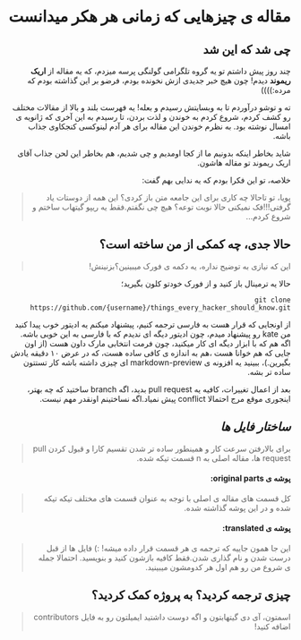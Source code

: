 <div dir="rtl">
  
مقاله ی چیزهایی که زمانی هر هکر میدانست
================================================

## چی شد که این شد
چند روز پیش داشتم تو یه گروه تلگرامی گولنگی پرسه میزدم، که یه مقاله از **اریک ریموند** دیدم!
چون هیچ خبر جدیدی ازش نخونده بودم، فرضو بر این گذاشته بودم که مرده:))))

ته و توشو درآوردم تا به وبسایتش رسیدم و بعله! یه فهرست بلند و بالا از مقالات مختلف رو کشف کردم، 
شروع کردم به خوندن و لذت بردن، تا رسیدم به این آخری که ژانویه ی امسال نوشته بود.
به نظرم خوندن این مقاله برای هر آدم لینوکسی کنجکاوی جذاب باشه.

شاید بخاطر اینکه بدونیم ما از کجا اومدیم و چی شدیم،
هم بخاطر این لحن جذاب آقای اریک ریموند تو مقاله هاشون.

خلاصه، تو این فکرا بودم که یه ندایی بهم گفت:
>پویا، تو تاحالا چه کاری برای این جامعه متن باز کردی؟ این همه از دوستات یاد گرفتی!!!فک نمیکنی حالا نوبت توعه؟
هیچ چی نگفتم.فقط یه ریپو گیتهاب ساختم و شروع کردم...

## حالا جدی، چه کمکی از من ساخته است؟
>این که نیازی به توضیح نداره، یه دکمه ی فورک میبینین؟بزنینش!

حالا یه ترمینال باز کنید و از فورک خودتو کلون بگیرید؛

```
git clone https://github.com/{username}/things_every_hacker_should_know.git
```
از اونجایی که قرار هست به فارسی ترجمه کنیم، پیشنهاد میکنم یه ادیتور خوب پیدا کنید
من kate رو پیشنهاد میدم، چون ادیتور دیگه ای ندیدم که با فارسی به این خوبی باشه.
اگه هم که با ابزار دیگه ای کار میکنید، چون فرمت انتخابی مارک داون هست
(از اون جایی که هم خوانا هست ،هم به اندازه ی کافی ساده هست، که در عرض ۱۰ دقیقه یادش بگیرین.)،
ببینید یه افزونه ی markdown-preview ای چیزی داشته باشه کار تستتون ساده تر بشه.

بعد از اعمال تغییرات، کافیه یه pull request بدید، اگه branch ساختید که چه بهتر،
اینجوری موقع مرج احتمالا conflict پیش نمیاد.اگه نساختینم اونقدر مهم نیست.

## *ساختار فایل ها*
>برای بالارفتن سرعت کار و همینطور ساده تر شدن تقسیم کارا و قبول کردن pull request ها، 
مقاله اصلی به n قسمت تیکه شده.

#### پوشه ی original parts:
>کل قسمت های مقاله ی اصلی با توجه به عنوان قسمت های مختلف تیکه تیکه شده و در این پوشه گذاشته شده.

#### پوشه ی translated:
>این جا همون جاییه که ترجمه ی هر قسمت قرار داده میشه! :)
فایل ها از قبل درست شدن و نام گذاری شدن.فقط کافیه بازشون کنید و بنویسید.
احتمالا جمله ی شروع من رو هم اول هر کدومشون میبینید.

## چیزی ترجمه کردید؟ به پروژه کمک کردید؟
>اسمتون، آی دی گیتهابتون و اگه دوست داشتید ایمیلتون رو به فایل contributors اضافه کنید!
<!--امیدوارم بتونیم با هم در ارتباط باشیم و اگر در آینده پروژه ای داشتیم با کمک هم جلوش ببریم.-->
